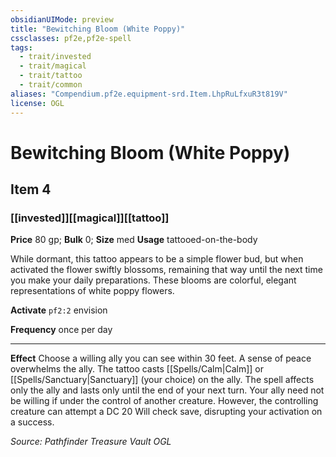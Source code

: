 ```yaml
---
obsidianUIMode: preview
title: "Bewitching Bloom (White Poppy)"
cssclasses: pf2e,pf2e-spell
tags:
  - trait/invested
  - trait/magical
  - trait/tattoo
  - trait/common
aliases: "Compendium.pf2e.equipment-srd.Item.LhpRuLfxuR3t819V"
license: OGL
---
```

# Bewitching Bloom (White Poppy)
## Item 4
### [[invested]][[magical]][[tattoo]]


**Price** 80 gp; 
**Bulk** 0; **Size** med
**Usage** tattooed-on-the-body

While dormant, this tattoo appears to be a simple flower bud, but when activated the flower swiftly blossoms, remaining that way until the next time you make your daily preparations. These blooms are colorful, elegant representations of white poppy flowers.

**Activate** `pf2:2` envision

**Frequency** once per day

* * *

**Effect** Choose a willing ally you can see within 30 feet. A sense of peace overwhelms the ally. The tattoo casts [[Spells/Calm|Calm]] or [[Spells/Sanctuary|Sanctuary]] (your choice) on the ally. The spell affects only the ally and lasts only until the end of your next turn. Your ally need not be willing if under the control of another creature. However, the controlling creature can attempt a DC 20 Will check save, disrupting your activation on a success.

*Source: Pathfinder Treasure Vault*
*OGL*